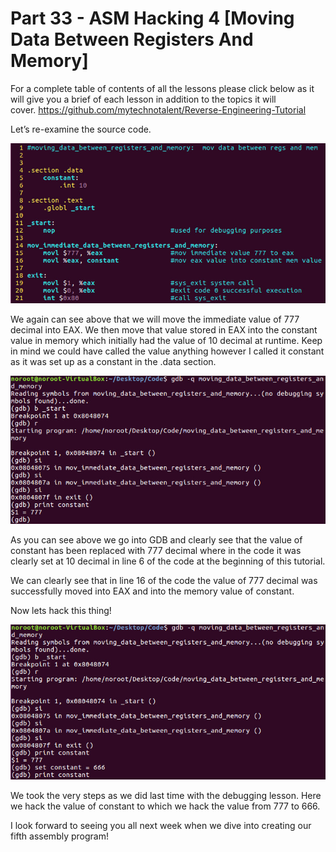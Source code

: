 # Part 33 - ASM Hacking 4 \[Moving Data Between Registers And Memory\]

For a complete table of contents of all the lessons please click below as it will give you a brief of each lesson in addition to the topics it will cover.&nbsp;https://github.com/mytechnotalent/Reverse-Engineering-Tutorial

Let’s re-examine the source code.

<div class="slate-resizable-image-embed slate-image-embed__resize-full-width"><img src="imgs/521737265.jpg"/></div>

We again can see above that we will move the immediate value of 777 decimal into EAX. We then move that value stored in EAX into the constant value in memory which initially had the value of 10 decimal at runtime. Keep in mind we could have called the value anything however I called it constant as it was set up as a constant in the .data section.

<div class="slate-resizable-image-embed slate-image-embed__resize-full-width"><img src="imgs/31686938.jpg"/></div>

As you can see above we go into GDB and clearly see that the value of constant has been replaced with 777 decimal where in the code it was clearly set at 10 decimal in line 6 of the code at the beginning of this tutorial.

We can clearly see that in line 16 of the code the value of 777 decimal was successfully moved into EAX and into the memory value of constant.

Now lets hack this thing!

<div class="slate-resizable-image-embed slate-image-embed__resize-full-width"><img src="imgs/522835663.jpg"/></div>

We took the very steps as we did last time with the debugging lesson. Here we hack the value of constant to which we hack the value from 777 to 666.

I look forward to seeing you all next week when we dive into creating our fifth assembly program!
